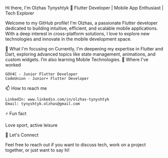 Hi there, I'm Olzhas Tynyshtyk 👋
Flutter Developer | Mobile App Enthusiast | Tech Explorer

Welcome to my GitHub profile! I'm Olzhas, a passionate Flutter developer dedicated to building intuitive, efficient, and scalable mobile applications. With a deep interest in cross-platform solutions, I love to explore new technologies and innovate in the mobile development space.


🌱 What I'm focusing on
Currently, I'm deepening my expertise in Flutter and Dart, exploring advanced topics like state management, animations, and custom widgets. I’m also learning Mobile Technologies.
💼 Where I've worked

    GOV4C - Junior Flutter Developer
    CodeUnion - Junior+ Flutter Developer

📫 How to reach me

    LinkedIn: www.linkedin.com/in/olzhas-tynyshtyk
    Email: tynyshtyk.olzhas@gmail.com

⚡ Fun fact

Love sport, active leisure

🤝 Let's Connect

Feel free to reach out if you want to discuss tech, work on a project together, or just want to say hi!
